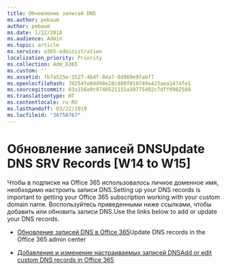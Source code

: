 ```yaml
---
title: Обновление записей DNS
ms.author: pebaum
author: pebaum
ms.date: 1/12/2018
ms.audience: Admin
ms.topic: article
ms.service: o365-administration
localization_priority: Priority
ms.collection: Adm_O365
ms.custom: ''
ms.assetid: fb7a525e-3527-4b4f-84a7-8d969e97abf7
ms.openlocfilehash: 7d254fe04d98e28cd88f010749a423aea1474fe1
ms.sourcegitcommit: 03a156a9c9740521155a30775492c7dff0982588
ms.translationtype: HT
ms.contentlocale: ru-RU
ms.lasthandoff: 03/22/2019
ms.locfileid: "30758767"
---
```

# <a name="update-dns-records"></a><span data-ttu-id="0b525-102">Обновление записей DNS</span><span class="sxs-lookup"><span data-stu-id="0b525-102">Update DNS SRV Records [W14 to W15]</span></span>

<span data-ttu-id="0b525-103">Чтобы в подписке на Office 365 использовалось личное доменное имя, необходимо настроить записи DNS.</span><span class="sxs-lookup"><span data-stu-id="0b525-103">Setting up your DNS records is important to getting your Office 365 subscription working with your custom domain name.</span></span> <span data-ttu-id="0b525-104">Воспользуйтесь приведенными ниже ссылками, чтобы добавить или обновить записи DNS.</span><span class="sxs-lookup"><span data-stu-id="0b525-104">Use the links below to add or update your DNS records.</span></span>
  
- <span data-ttu-id="0b525-105">[Обновление записей DNS в Office 365](https://support.office.com/article/B0F3FDCA-8A80-4E8E-9EF3-61E8A2A9AB23)</span><span class="sxs-lookup"><span data-stu-id="0b525-105">[](https://support.office.com/article/B0F3FDCA-8A80-4E8E-9EF3-61E8A2A9AB23)Update DNS records in the Office 365 admin center</span></span>
    
- [<span data-ttu-id="0b525-106">Добавление и изменение настраиваемых записей DNS</span><span class="sxs-lookup"><span data-stu-id="0b525-106">Add or edit custom DNS records in Office 365</span></span>](https://support.office.com/article/AF00A516-DD39-4EDA-AF3E-1EAF686C8DC9)
    

